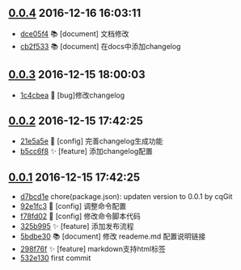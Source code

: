 [0.0.4](../../releases/tag/0.0.4)     2016-12-16 16:03:11
---------------------------------------------------------

- [dce05f4](../../commit/dce05f4) 📚  [document] 文档修改
- [cb2f533](../../commit/cb2f533) 📚  [document] 在docs中添加changelog


[0.0.3](../../releases/tag/0.0.3)     2016-12-15 18:00:03
---------------------------------------------------------

- [1c4cbea](../../commit/1c4cbea) 🐛  [bug]修改changelog


[0.0.2](../../releases/tag/0.0.2)     2016-12-15 17:42:25
---------------------------------------------------------

- [21e5a5e](../../commit/21e5a5e) 🔧  [config] 完善changelog生成功能
- [b5cc6f8](../../commit/b5cc6f8) ✨  [feature] 添加changelog配置

[0.0.1](../../releases/tag/0.0.1)     2016-12-15 17:42:25
---------------------------------------------------------

- [d7bcd1e](../../commit/d7bcd1e) chore(package.json): updaten version to 0.0.1 by cqGit
- [92e1fc3](../../commit/92e1fc3) 🔧  [config] 调整命令配置
- [f78fd02](../../commit/f78fd02) 🔧  [config] 修改命令脚本代码
- [325b995](../../commit/325b995) ✨  [feature] 添加发布流程
- [5bdbe30](../../commit/5bdbe30) 📚  [document] 修改 reademe.md 配置说明链接
- [298f76f](../../commit/298f76f) ✨  [feature] markdown支持html标签
- [532e130](../../commit/532e130) first commit
